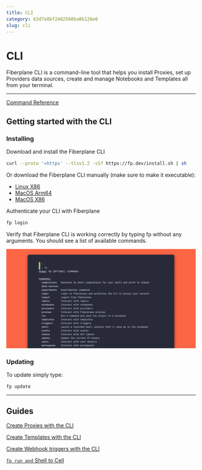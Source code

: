 ```yaml
---
title: CLI
category: 63d7e8bf2482560ba8b126e0
slug: cli
---
```

# CLI

Fiberplane CLI is a command-line tool that helps you install Proxies, set up Providers data sources, create and manage Notebooks and Templates all from your terminal.

---

[Command Reference](cli/reference) 

## Getting started with the CLI

### Installing

Download and install the Fiberplane CLI

```bash
curl --proto '=https' --tlsv1.2 -sSf https://fp.dev/install.sh | sh
```

Or download the Fiberplane CLI manually (make sure to make it executable):

- [Linux X86](https://fp.dev/fp/latest/x86_64-unknown-linux-gnu/fp)
- [MacOS Arm64](https://fp.dev/fp/latest/aarch64-apple-darwin/fp)
- [MacOS X86](https://fp.dev/fp/latest/x86_64-apple-darwin/fp)

Authenticate your CLI with Fiberplane

```bash
fp login
```

Verify that Fiberplane CLI is working correctly by typing fp without any arguments. You should see a list of available commands.

![og-image_Best practices for observability (13).png](./cli/og-image_Best_practices_for_observability_(13).png)

### Updating

To update simply type:

```bash
fp update
```

---

## Guides

[Create Proxies with the CLI](Quickstart%20cce7b6fa53144989b6835feb900e32dc.md)

[Create Templates with the CLI](Templates%201a94513cc97445459eb6c5789210dc13/Working%20with%20templates%20d2e5324c62d04eb58eb48f16bfb21b97.md)

[Create Webhook triggers with the CLI](Templates%201a94513cc97445459eb6c5789210dc13/Working%20with%20triggers%20173525d4dc9b4ff8af4dca5c0e30f691.md)

[`fp run and` Shell to Cell](CLI%20884c99ffa0f5440c9fb2660a32991afb/fp%20run%20and%20Shell%20to%20Cell%20704e1a1e5b4c4f1691c1683f2177f933.md)
